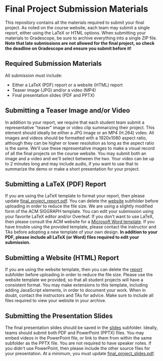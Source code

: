 # Final Project Submission Materials
This repository contains all the materials required to submit your final project. As noted on the course website, each team may submit a single report, either using the LaTeX or HTML options. When submitting your materials to Gradescope, be sure to archive everything into a single ZIP file. **Note that late submissions are not allowed for the final project, so check the deadline on Gradescope and ensure you submit before it!**

## Required Submission Materials
All submission must include:
- Either a LaTeX (PDF) report or a website (HTML) report
- Teaser image (JPG) and/or a video (MP4)
- Final presentation slides (PDF and PPTX)

## Submitting a Teaser Image and/or Video
In addition to your report, we require that each student team submit a representative "teaser" image or video clip summarizing their project. This element should ideally be either a JPG image or an MP4 (H.264) video. All images and videos should be formatted with a 1920x1080 aspect ratio, although they can be higher or lower resolution as long as the aspect ratio is the same. We'll use these representative images to make a visual record of all the final projects on the course website. You may submit both an image and a video and we'll select between the two. Your video can be up to 2 minutes long and may include audio, if you want to use that to summarize the demo or make a short presentation for your project.

## Submitting a LaTeX (PDF) Report
If you are using the LaTeX template to format your report, then please update [final_project_report.pdf](report/final_project_report.pdf). You can delete the [website](website/) subfolder before uploading in order to reduce the file size. We are using a slightly modified form of the ACM SIGGRAPH template. You can edit your submission using your favorite LaTeX editor and/or Overleaf. If you don't want to use LaTeX, then please consult the ACM website for a [Microsoft Word template](https://www.acm.org/publications/proceedings-template). If you have trouble using the provided template, please contact the instructor and TAs before adopting a new template of your own design. **In addition to your PDF, please include all LaTeX (or Word) files required to edit your submission.**

## Submitting a Website (HTML) Report
If you are using the website template, then you can delete the [report](report/) subfolder before uploading in order to reduce the file size. Please use the website template we provided, so that all student projects will have a consistent format. You may make extensions to this template, including adding JavaScript elements, in order to document your work. When in doubt, contact the instructors and TAs for advice. Make sure to include all files required to view your website in your archive.

## Submitting the Presentation Slides
The final presentation slides should be saved in the [slides](slides/) subfolder. Ideally, teams should submit both PDF and PowerPoint (PPTX) files. You may embed videos in the PowerPoint file, or link to them from within the same subfolder as the PPTX file. You are not required to have speaker notes. If you didn't use PowerPoint, then please include the other source files for your presentation. At a minimum, you must update [final_project_slides.pdf](slides/final_project_slides.pdf).
